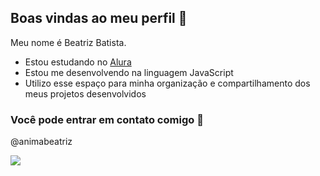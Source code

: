 ## Boas vindas ao meu perfil 👋

Meu nome é Beatriz Batista.

- Estou estudando no [Alura](https://www.alura.com.br)
- Estou me desenvolvendo na linguagem JavaScript
- Utilizo esse espaço para minha organização e compartilhamento dos meus projetos desenvolvidos
  
### Você pode entrar em contato comigo 🤙

@animabeatriz

![](https://media1.tenor.com/m/1eKRjDS-j4sAAAAC/tocando-la-guitarra-steven.gif)
